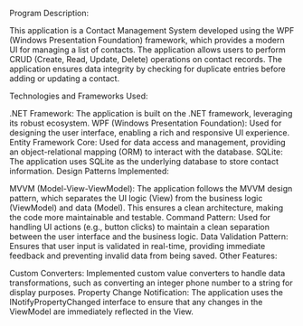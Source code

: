Program Description:

This application is a Contact Management System developed using the WPF (Windows Presentation Foundation) framework, which provides a modern UI for managing a list of contacts. The application allows users to perform CRUD (Create, Read, Update, Delete) operations on contact records. The application ensures data integrity by checking for duplicate entries before adding or updating a contact.


Technologies and Frameworks Used:

.NET Framework: The application is built on the .NET framework, leveraging its robust ecosystem.
WPF (Windows Presentation Foundation): Used for designing the user interface, enabling a rich and responsive UI experience.
Entity Framework Core: Used for data access and management, providing an object-relational mapping (ORM) to interact with the database.
SQLite: The application uses SQLite as the underlying database to store contact information.
Design Patterns Implemented:

MVVM (Model-View-ViewModel): The application follows the MVVM design pattern, which separates the UI logic (View) from the business logic (ViewModel) and data (Model). This ensures a clean architecture, making the code more maintainable and testable.
Command Pattern: Used for handling UI actions (e.g., button clicks) to maintain a clean separation between the user interface and the business logic.
Data Validation Pattern: Ensures that user input is validated in real-time, providing immediate feedback and preventing invalid data from being saved.
Other Features:

Custom Converters: Implemented custom value converters to handle data transformations, such as converting an integer phone number to a string for display purposes.
Property Change Notification: The application uses the INotifyPropertyChanged interface to ensure that any changes in the ViewModel are immediately reflected in the View.
